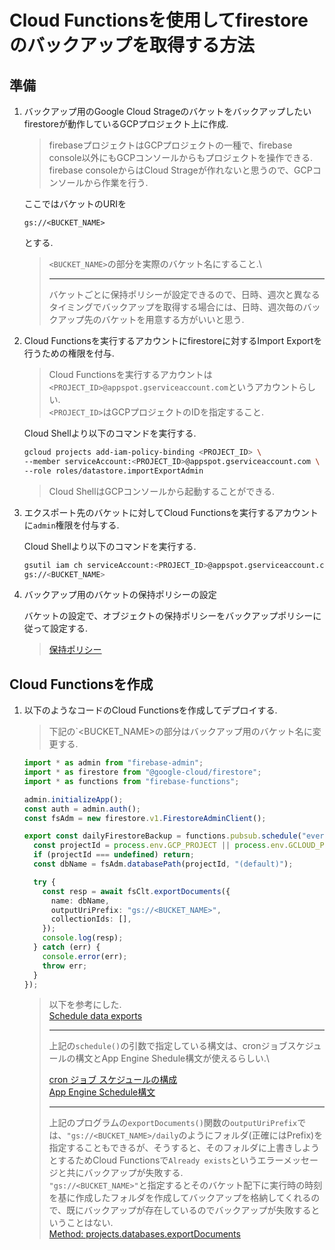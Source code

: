 # Cloud Functionsを使用してfirestoreのバックアップを取得する方法

## 準備

1. バックアップ用のGoogle Cloud Strageのバケットをバックアップしたいfirestoreが動作しているGCPプロジェクト上に作成.

    > firebaseプロジェクトはGCPプロジェクトの一種で、firebase console以外にもGCPコンソールからもプロジェクトを操作できる.
    > firebase consoleからはCloud Strageが作れないと思うので、GCPコンソールから作業を行う.

    ここではバケットのURIを

    `gs://<BUCKET_NAME>`

    とする.

    > `<BUCKET_NAME>`の部分を実際のバケット名にすること.\
    >
    > ----
    >
    > バケットごとに保持ポリシーが設定できるので、日時、週次と異なるタイミングでバックアップを取得する場合には、日時、週次毎のバックアップ先のバケットを用意する方がいいと思う.
  
2. Cloud Functionsを実行するアカウントにfirestoreに対するImport Exportを行うための権限を付与.

    > Cloud Functionsを実行するアカウントは`<PROJECT_ID>@appspot.gserviceaccount.com`というアカウントらしい.\
    > `<PROJECT_ID>`はGCPプロジェクトのIDを指定すること.

    Cloud Shellより以下のコマンドを実行する.

    ```sh
    gcloud projects add-iam-policy-binding <PROJECT_ID> \
    --member serviceAccount:<PROJECT_ID>@appspot.gserviceaccount.com \
    --role roles/datastore.importExportAdmin
    ```

    > Cloud ShellはGCPコンソールから起動することができる.

3. エクスポート先のバケットに対してCloud Functionsを実行するアカウントに`admin`権限を付与する.

    Cloud Shellより以下のコマンドを実行する.

    ```sh
    gsutil iam ch serviceAccount:<PROJECT_ID>@appspot.gserviceaccount.com:admin \
    gs://<BUCKET_NAME>
    ```

4. バックアップ用のバケットの保持ポリシーの設定

    バケットの設定で、オブジェクトの保持ポリシーをバックアップポリシーに従って設定する.

    > [保持ポリシー](https://cloud.google.com/storage/docs/bucket-lock)

## Cloud Functionsを作成

1. 以下のようなコードのCloud Functionsを作成してデプロイする.

    > 下記の`<BUCKET_NAME>の部分はバックアップ用のバケット名に変更する.

    ```ts
    import * as admin from "firebase-admin";
    import * as firestore from "@google-cloud/firestore";
    import * as functions from "firebase-functions";

    admin.initializeApp();
    const auth = admin.auth();
    const fsAdm = new firestore.v1.FirestoreAdminClient();

    export const dailyFirestoreBackup = functions.pubsub.schedule("every day 03:00").onRun(async () => {
      const projectId = process.env.GCP_PROJECT || process.env.GCLOUD_PROJECT;
      if (projectId === undefined) return;
      const dbName = fsAdm.databasePath(projectId, "(default)");

      try {
        const resp = await fsClt.exportDocuments({
          name: dbName,
          outputUriPrefix: "gs://<BUCKET_NAME>",
          collectionIds: [],
        });
        console.log(resp);
      } catch (err) {
        console.error(err);
        throw err;
      }
    });
    ```

    > 以下を参考にした.\
    > [Schedule data exports](https://firebase.google.com/docs/firestore/solutions/schedule-export)
    >
    > ----
    >
    > 上記の`schedule()`の引数で指定している構文は、cronジョブスケジュールの構文とApp Engine Shedule構文が使えるらしい.\
    >
    > [cron ジョブ スケジュールの構成](https://cloud.google.com/scheduler/docs/configuring/cron-job-schedules?hl=ja)\
    > [App Engine Schedule構文](https://cloud.google.com/appengine/docs/standard/python/config/cronref?hl=ja#schedule_format)
    >
    > ----
    >
    > 上記のプログラムの`exportDocuments()`関数の`outputUriPrefix`では、`"gs://<BUCKET_NAME>/daily`のようにフォルダ(正確にはPrefix)を指定することもできるが、そうすると、そのフォルダに上書きしようとするためCloud Functionsで`Already exists`というエラーメッセージと共にバックアップが失敗する.\
    > `"gs://<BUCKET_NAME>"`と指定するとそのバケット配下に実行時の時刻を基に作成したフォルダを作成してバックアップを格納してくれるので、既にバックアップが存在しているのでバックアップが失敗するということはない.\
    > [Method: projects.databases.exportDocuments](https://cloud.google.com/firestore/docs/reference/rest/v1/projects.databases/exportDocuments)
